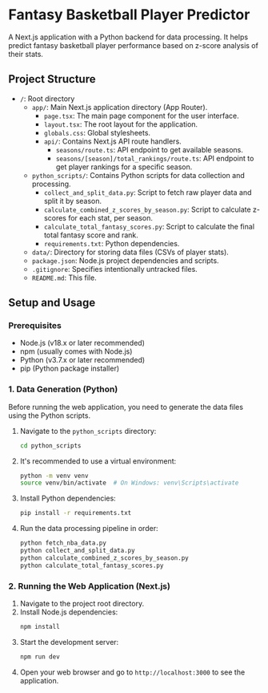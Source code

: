 # Fantasy Basketball Player Predictor

A Next.js application with a Python backend for data processing. It helps predict fantasy basketball player performance based on z-score analysis of their stats.

## Project Structure

- `/`: Root directory
  - `app/`: Main Next.js application directory (App Router).
    - `page.tsx`: The main page component for the user interface.
    - `layout.tsx`: The root layout for the application.
    - `globals.css`: Global stylesheets.
    - `api/`: Contains Next.js API route handlers.
      - `seasons/route.ts`: API endpoint to get available seasons.
      - `seasons/[season]/total_rankings/route.ts`: API endpoint to get player rankings for a specific season.
  - `python_scripts/`: Contains Python scripts for data collection and processing.
    - `collect_and_split_data.py`: Script to fetch raw player data and split it by season.
    - `calculate_combined_z_scores_by_season.py`: Script to calculate z-scores for each stat, per season.
    - `calculate_total_fantasy_scores.py`: Script to calculate the final total fantasy score and rank.
    - `requirements.txt`: Python dependencies.
  - `data/`: Directory for storing data files (CSVs of player stats).
  - `package.json`: Node.js project dependencies and scripts.
  - `.gitignore`: Specifies intentionally untracked files.
  - `README.md`: This file.

## Setup and Usage

### Prerequisites

- Node.js (v18.x or later recommended)
- npm (usually comes with Node.js)
- Python (v3.7.x or later recommended)
- pip (Python package installer)

### 1. Data Generation (Python)

Before running the web application, you need to generate the data files using the Python scripts.

1.  Navigate to the `python_scripts` directory:
    ```bash
    cd python_scripts
    ```
2.  It's recommended to use a virtual environment:
    ```bash
    python -m venv venv
    source venv/bin/activate  # On Windows: venv\Scripts\activate
    ```
3.  Install Python dependencies:
    ```bash
    pip install -r requirements.txt
    ```
4.  Run the data processing pipeline in order:
    ```bash
    python fetch_nba_data.py
    python collect_and_split_data.py
    python calculate_combined_z_scores_by_season.py
    python calculate_total_fantasy_scores.py
    ```

### 2. Running the Web Application (Next.js)

1.  Navigate to the project root directory.
2.  Install Node.js dependencies:
    ```bash
    npm install
    ```
3.  Start the development server:
    ```bash
    npm run dev
    ```
4.  Open your web browser and go to `http://localhost:3000` to see the application.
